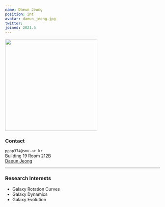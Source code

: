 ```yaml
---
name: Daeun Jeong
position: int
avatar: daeun_jeong.jpg
twitter:
joined: 2021.5
---
```


<img width="300" src="{{site.baseurl}}/images/people/{{page.avatar}}" data-action="zoom">

### Contact

<i class="fa fa-envelope-o"></i>  `pppp374@snu.ac.kr`<br>
<i class="fa fa-building"></i> Building 19 Room 212B <br> 
<a href="https://jeongdaeun.com"><i class="fa fa-home" aria-hidden="true"></i> Daeun Jeong</a><br>

<hr>

### Research Interests
* Galaxy Rotation Curves
* Galaxy Dynamics
* Galaxy Evolution
